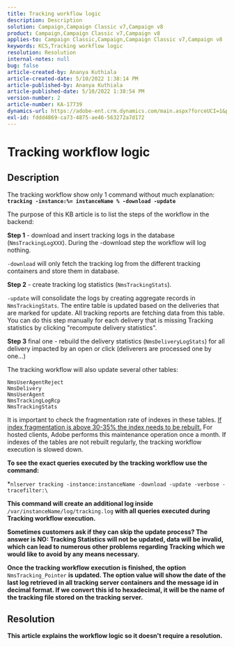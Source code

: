 ```yaml
---
title: Tracking workflow logic
description: Description
solution: Campaign,Campaign Classic v7,Campaign v8
product: Campaign,Campaign Classic v7,Campaign v8
applies-to: Campaign Classic,Campaign,Campaign Classic v7,Campaign v8
keywords: KCS,Tracking workflow logic
resolution: Resolution
internal-notes: null
bug: false
article-created-by: Ananya Kuthiala
article-created-date: 5/10/2022 1:38:14 PM
article-published-by: Ananya Kuthiala
article-published-date: 5/10/2022 1:38:54 PM
version-number: 2
article-number: KA-17739
dynamics-url: https://adobe-ent.crm.dynamics.com/main.aspx?forceUCI=1&pagetype=entityrecord&etn=knowledgearticle&id=b1655370-66d0-ec11-a7b5-0022480a8e40
exl-id: fddd4869-ca73-4875-ae46-563272a7d172
---
```

# Tracking workflow logic

## Description


The tracking workflow show only 1 command without much explanation: <b>`tracking -instance:%= instanceName % -download -update`</b>



The purpose of this KB article is to list the steps of the workflow in the backend:

<b>Step 1</b> - download and insert tracking logs in the database (`NmsTrackingLogXXX`). During the -download step the workflow will log nothing.

`-download` will only fetch the tracking log from the different tracking containers and store them in database.

<b>Step 2</b> - create tracking log statistics (`NmsTrackingStats`).

`-update` will consolidate the logs by creating aggregate records in `NmsTrackingStats`. The entire table is updated based on the deliveries that are marked for update. All tracking reports are fetching data from this table. You can do this step manually for each delivery that is missing Tracking statistics by clicking "recompute delivery statistics".

<b>Step 3</b> final one - rebuild the delivery statistics (`NmsDeliveryLogStats`) for all delivery impacted by an open or click (deliverers are processed one by one...)

The tracking workflow will also update several other tables:
```
NmsUserAgentReject 
NmsDelivery 
NmsUserAgent 
NmsTrackingLogRcp 
NmsTrackingStats
```
It is important to check the fragmentation rate of indexes in these tables. <u>If index fragmentation is above 30-35% the index needs to be rebuilt.</u> For hosted clients, Adobe performs this maintenance operation once a month. If indexes of the tables are not rebuilt regularly, the tracking workflow execution is slowed down.

<b>To see the exact queries executed by the tracking workflow use the command:</b>

*`nlserver tracking -instance:instanceName -download -update -verbose -tracefilter:\`<b>

This command will create an additional log inside </b>`/var/instanceName/log/tracking.log` <b>with all queries executed during Tracking workflow execution.

Sometimes customers ask if they can skip the update process? The answer is NO: Tracking Statistics will not be updated, data will be invalid, which can lead to numerous other problems regarding Tracking which we would like to avoid by any means necessary.

Once the tracking workflow execution is finished, the option </b>`NmsTracking_Pointer` <b>is updated. The option value will show the date of the last log retrieved in all tracking server containers and the message id in decimal format. If we convert this id to hexadecimal, it will be the name of the tracking file stored on the tracking server.


## Resolution


This article explains the workflow logic so it doesn't require a resolution.
